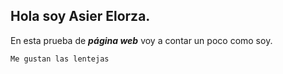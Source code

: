 ## Hola soy Asier Elorza.
En esta prueba de ***página web*** voy a contar un poco como soy.
```markdown
Me gustan las lentejas
```
